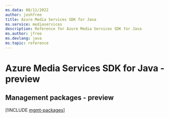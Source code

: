 ```yaml
---
ms.data: 08/11/2022
author: joshfree
title: Azure Media Services SDK for Java
ms.service: mediaservices
description: Reference for Azure Media Services SDK for Java
ms.author: jfree
ms.devlang: java
ms.topic: reference
---
```

# Azure Media Services SDK for Java - preview

## Management packages - preview
[!INCLUDE [mgmt-packages](media-services-mgmt-index.md)]